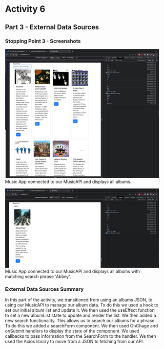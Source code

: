 # Activity 6

## Part 3 - External Data Sources

### Stopping Point 3 - Screenshots
![React_music](ReactMusicAllAlbums.png)
Music App connected to our MusicAPI and displays all albums.

![React_music_searc](ReactAlbumSearch.png)
Music App connected to our MusicAPI and displays all albums with matching search phrase 'Abbey'.


### External Data Sources Summary
  In this part of the activity, we transitioned from using an albums JSON, to using our MusicAPI to manage our album data. To do this we used a hook to set our initial album list and update it. We then used the useEffect function to set a new albumList state to update and render the list. We then added a new search functionality. This allows us to search our albums for a phrase.  To do this we added a searchForm component. We then used OnChage and onSubmit handlers to display the state of the component. We used callbacks to pass information from the SearchForm to the handler. We then used the Axios library to move from a JSON to fetching from our API.
